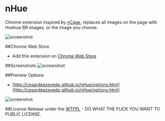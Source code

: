 nHue
====

Chrome extension inspired by [nCage](https://chrome.google.com/webstore/detail/ncage/hnbmfljfohghaepamnfokgggaejlmfol?hl=pt-BR&gl=BR), replaces all images on the page with Huehue BR images, or the image you choose.


![screenshot](http://oquemevem.files.wordpress.com/2014/07/6096234_700b.jpg)

##Chrome Web Store
* Add this extension on [Chrome Web Store](https://chrome.google.com/webstore/detail/nhue/ifepnbcikhpjfdnekeaghnoaepjgboio?utm_source=chrome-ntp-icon)

##Screenshots
 ![screenshot](http://i.cubeupload.com/QrKY7n.png)

##Preview Options
* [http://cesardeazevedo.github.io/nHue/options.html](http://cesardeazevedo.github.io/nHue/options.html)

![screenshot](http://i.cubeupload.com/iCxDpS.png)

##License
Release under the [WTFPL](https://github.com/cesardeazevedo/nHue/blob/master/LICENSE) - DO WHAT THE FUCK YOU WANT TO PUBLIC LICENSE.
